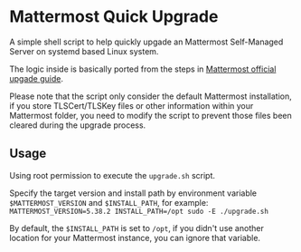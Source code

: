 # Mattermost Quick Upgrade

A simple shell script to help quickly upgade an Mattermost Self-Managed Server on systemd based Linux system.

The logic inside is basically ported from the steps in [Mattermost official upgade guide](https://docs.mattermost.com/administration/upgrade.html).

Please note that the script only consider the default Mattermost installation, if you store TLSCert/TLSKey files or other information within your Mattermost folder, you need to modify the script to prevent those files been cleared during the upgrade process.

## Usage

Using root permission to execute the `upgrade.sh` script.

Specify the target version and install path by environment variable `$MATTERMOST_VERSION` and `$INSTALL_PATH`, for example: `MATTERMOST_VERSION=5.38.2 INSTALL_PATH=/opt sudo -E ./upgrade.sh`

By default, the `$INSTALL_PATH` is set to `/opt`, if you didn't use another location for your Mattermost instance, you can ignore that variable.
